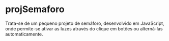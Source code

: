 # projSemaforo

Trata-se de um pequeno projeto de semáforo, desenvolvido em JavaScript, onde permite-se ativar as luzes através do clique em botões ou alterná-las automaticamente.
